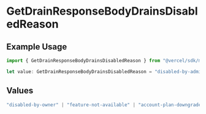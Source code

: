 # GetDrainResponseBodyDrainsDisabledReason

## Example Usage

```typescript
import { GetDrainResponseBodyDrainsDisabledReason } from "@vercel/sdk/models/getdrainop.js";

let value: GetDrainResponseBodyDrainsDisabledReason = "disabled-by-admin";
```

## Values

```typescript
"disabled-by-owner" | "feature-not-available" | "account-plan-downgrade" | "disabled-by-admin"
```